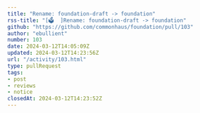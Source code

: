 ```yaml
---
title: "Rename: foundation-draft -> foundation"
rss-title: "[🗳️  ]Rename: foundation-draft -> foundation"
github: "https://github.com/commonhaus/foundation/pull/103"
author: "ebullient"
number: 103
date: 2024-03-12T14:05:09Z
updated: 2024-03-12T14:23:56Z
url: "/activity/103.html"
type: pullRequest
tags:
- post
- reviews
- notice
closedAt: 2024-03-12T14:23:52Z
---
```

<!-- If you create a pull request that modifies policies or bylaws,
the description will be used in an email to the announcement list.
Explain your changes and hook a reviewer... -->

